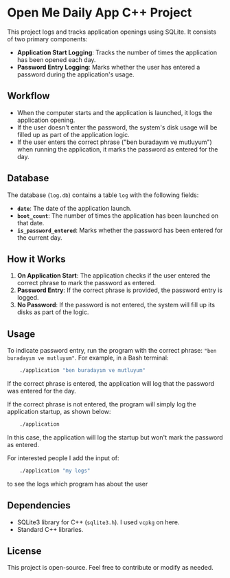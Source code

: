 # Open Me Daily App C++ Project

This project logs and tracks application openings using SQLite. It consists of two primary components:

- **Application Start Logging**: Tracks the number of times the application has been opened each day.
- **Password Entry Logging**: Marks whether the user has entered a password during the application's usage.

## Workflow

- When the computer starts and the application is launched, it logs the application opening.
- If the user doesn't enter the password, the system's disk usage will be filled up as part of the application logic.
- If the user enters the correct phrase ("ben buradayım ve mutluyum") when running the application, it marks the password as entered for the day.

## Database

The database (`log.db`) contains a table `log` with the following fields:

- **`date`**: The date of the application launch.
- **`boot_count`**: The number of times the application has been launched on that date.
- **`is_password_entered`**: Marks whether the password has been entered for the current day.

## How it Works

1. **On Application Start**: The application checks if the user entered the correct phrase to mark the password as entered.
2. **Password Entry**: If the correct phrase is provided, the password entry is logged.
3. **No Password**: If the password is not entered, the system will fill up its disks as part of the logic.

## Usage

To indicate password entry, run the program with the correct phrase: `"ben buradayım ve mutluyum"`. For example, in a Bash terminal:

```bash
    ./application "ben buradayım ve mutluyum"
```

If the correct phrase is entered, the application will log that the password was entered for the day.

If the correct phrase is not entered, the program will simply log the application startup, as shown below:

``` bash
    ./application
```

In this case, the application will log the startup but won't mark the password as entered.

For interested people I add the input of:

``` bash
    ./application "my logs"
```

to see the logs which program has about the user

## Dependencies

- SQLite3 library for C++ (`sqlite3.h`). I used `vcpkg` on here.
- Standard C++ libraries.

## License

This project is open-source. Feel free to contribute or modify as needed.
